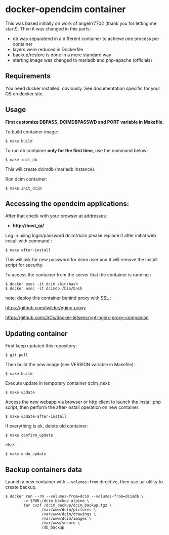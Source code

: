 # docker-opendcim container

This was based initially on work of angelrr7702 (thank you for letting me start!). Then it was changed in this parts:

- db was separatend in a different container to achieve one process per container
- layers were reduced in Dockerfile
- backup/restore is done in a more standard way
- starting image was changed to mariadb and php-apache (officials)

## Requirements

You need docker installed, obviously. See documentation specific for your OS on docker site.


## Usage

**First customize DBPASS, DCIMDBPASSWD and PORT variable in Makefile.**

To build container image:

    $ make build
    
To run db container **only for the first time**,  use the command below:

    $ make init_db

This will create dcimdb (mariadb instance).

Run dcim container:

    $ make init_dcim

## Accessing the opendcim applications:

After that check with your browser at addresses:

  - **http://host_ip/**

Log in using login/password dcim/dcim  please replace it after initial web install with command :

    $ make after-install
    
This will ask for new password for dcim user and it will remove the install script for security.

To access the container from the server that the container is running :

    $ docker exec -it dcim /bin/bash
    $ docker exec -it dcimdb /bin/bash

note: deploy this container behind proxy with SSL :

https://github.com/jwilder/nginx-proxy

https://github.com/JrCs/docker-letsencrypt-nginx-proxy-companion

## Updating container

First keep updated this repository:

    $ git pull

Then build the new image (see VERSION variable in Makefile):

    $ make build
    
Execute update in temporary container dcim_next:

    $ make update

Access the new webapp via browser or http client to launch the install.php script, 
then perform the after-install operation on new container:

    $ make update-after-install
    
If everything is ok, delete old container:

    $ make confirm_update

else...

    $ make undo_update

## Backup containers data

Launch a new container with ``--volumes-from`` directive, then use tar utility to create backup.

    $ docker run --rm --volumes-from=dcim --volumes-from=dcimdb \
			-v $PWD:/dcim_backup alpine \
			tar cvzf /dcim_backup/dcim_backup.tgz \
					/var/www/dcim/pictures \
					/var/www/dcim/drawings \
					/var/www/dcim/images \
					/var/www/secure \
					/db_backup

